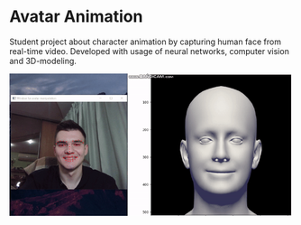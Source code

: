 # Avatar Animation
Student project about character animation by capturing human face from real-time video.
Developed with usage of neural networks, computer vision and 3D-modeling.

![](https://github.com/NikitaBogoslovskiy/AvatarAnimation/blob/master/readme_files/demo.gif)
